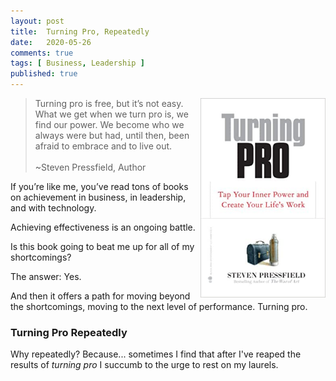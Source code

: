 ```yaml
---
layout: post
title:  Turning Pro, Repeatedly
date:   2020-05-26
comments: true
tags: [ Business, Leadership ]
published: true
---
```

 
<img src="/images/turning_pro_steven_pressfield.jpg" width="200" align="right" alt="Turning Pro by Steven Pressfield" title="Turning Pro by Steven Pressfield" />

>Turning pro is free, but it’s not easy. What we get when we turn pro is, we find our power. We become who we always were but had, until then, been afraid to embrace and to live out.
<br/><br/>~Steven Pressfield, Author

If you’re like me, you’ve read tons of books on achievement in business, in leadership, and with technology.

Achieving effectiveness is an ongoing battle.

Is this book going to beat me up for all of my shortcomings?

The answer: Yes.

And then it offers a path for moving beyond the shortcomings, moving to the next level of performance. Turning pro.

<!--more-->

### Turning Pro Repeatedly

Why repeatedly? Because... sometimes I find that after I've reaped the results of _turning pro_ I succumb to the urge to rest on my laurels.



